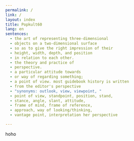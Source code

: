 ```yaml
---
permalink: /
link: /
layout: index
title: Popkult60
lang: en
sentences:
  - the art of representing three-dimensional
  - objects on a two-dimensional surface 
  - so as to give the right impression of their 
  - height, width, depth, and position 
  - in relation to each other.
  - the theory and practice of
  - perspective.
  - a particular attitude towards 
  - or way of regarding something; 
  - a point of view. most guidebook history is written 
  - from the editor's perspective
  - "synonyms: outlook, view, viewpoint, "
  - point of view, standpoint, position, stand, 
  - stance, angle, slant, attitude, 
  - frame of mind, frame of reference,
  - approach, way of looking/thinking, 
  - vantage point, interpretation her perspective

---
```



hoho
